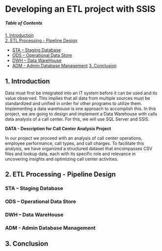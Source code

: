 # Developing an ETL project with SSIS 

##### Table of Contents  
[1. Introduction](#Inroduction)  
[2. ETL Processing - Pipeline Design](#2.ETLProcessing-PipelineDesign)
- [STA – Staging Database](#STA–StagingDatabase)
- [ODS – Operational Data Store](#ODS–OperationalDataStore)
- [DWH – Data WareHouse](#DWH–DataWareHouse)
- [ADM - Admin Database Management](#ADM-AdminDatabaseManagement)
[3. Conclusion](#Conclusion)

## 1. Introduction

Data must first be integrated into an IT system before it can be used and its value observed. This 
implies that all data from multiple sources must be standardized and unified in order for other 
programs to utilize them. Implementing a data warehouse is one approach to accomplish this. 
In this project, we are going to design and implement a Data Warehouse with calls data analysis of a 
call center. For this, we will use SQL Server and SSIS. 

__DATA - Description for Call Center Analysis Project__

In our project we proceed with an analysis of call center operations, employee performance, call types, 
and call charges. To facilitate this analysis, we have organized a structured dataset that encompasses 
CSV files and lookup data, each with its specific role and relevance in uncovering insights and 
optimizing call center activities. 


## 2. ETL Processing - Pipeline Design





### STA – Staging Database





### ODS – Operational Data Store


### DWH – Data WareHouse



### ADM - Admin Database Management





## 3. Conclusion



  
